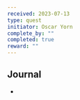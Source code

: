 ```yaml
---
received: 2023-07-13
type: quest
initiator: Oscar Yorn
complete_by: ""
completed: true
reward: ""
---
```


## Journal

- 

